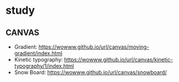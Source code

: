 # study

## CANVAS

- Gradient: https://wowww.github.io/url/canvas/moving-gradient/index.html
- Kinetic typography: https://wowww.github.io/url/canvas/kinetic-typography/1/index.html 
- Snow Board: https://wowww.github.io/url/canvas/snowboard/ 
